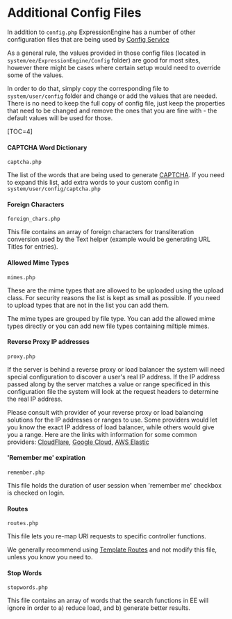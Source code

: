<!--
    This source file is part of the open source project
    ExpressionEngine User Guide (https://github.com/ExpressionEngine/ExpressionEngine-User-Guide)

    @link      https://expressionengine.com/
    @copyright Copyright (c) 2003-2022, Packet Tide, LLC (https://packettide.com)
    @license   https://expressionengine.com/license Licensed under Apache License, Version 2.0
-->

# Additional Config Files

In addition to `config.php` ExpressionEngine has a number of other configuration files that are being used by [Config Service](development/services/config.md)

As a general rule, the values provided in those config files (located in `system/ee/ExpressionEngine/Config` folder) are good for most sites, however there might be cases where certain setup would need to override some of the values.

In order to do that, simply copy the corresponding file to `system/user/config` folder and change or add the values that are needed. There is no need to keep the full copy of config file, just keep the properties that need to be changed and remove the ones that you are fine with - the default values will be used for those.

[TOC=4]

#### CAPTCHA Word Dictionary

`captcha.php`

The list of the words that are being used to generate [CAPTCHA](security/captchas.md). If you need to expand this list, add extra words to your custom config in  `system/user/config/captcha.php`

#### Foreign Characters

`foreign_chars.php`

This file contains an array of foreign characters for transliteration conversion used by the Text helper (example would be generating URL Titles for entries).

#### Allowed Mime Types

`mimes.php`

These are the mime types that are allowed to be uploaded using the upload class. For security reasons the list is kept as small as possible.  If you need to upload types that are not in the list you can add them.

The mime types are grouped by file type. You can add the allowed mime types directly or you can add new file types containing miltiple mimes.

#### Reverse Proxy IP addresses

`proxy.php`

If the server is behind a reverse proxy or load balancer the system will need special configuration to discover a user's real IP address. If the IP address passed along by the server matches a value or range specificed in this configuration file the system will look at the request headers to determine the real IP address.

Please consult with provider of your reverse proxy or load balancing solutions for the IP addresses or ranges to use. Some providers would let you know the exact IP address of load balancer, while others would give you a range. Here are the links with information for some common providers: [CloudFlare](https://www.cloudflare.com/ips/), [Google Cloud](https://cloud.google.com/load-balancing/docs/https/#firewall_rules), [AWS Elastic](https://docs.aws.amazon.com/elasticloadbalancing/latest/network/network-load-balancers.html)

#### 'Remember me' expiration

`remember.php`

This file holds the duration of user session when 'remember me' checkbox is checked on login.

#### Routes

`routes.php`

This file lets you re-map URI requests to specific controller functions.

We generally recommend using [Template Routes](templates/routes.md) and not modify this file, unless you know you need to.

#### Stop Words

`stopwords.php`

This file contains an array of words that the search functions in EE will ignore in order to a) reduce load, and b) generate better results.
